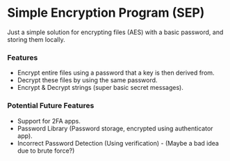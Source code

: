 # Simple Encryption Program (SEP)

Just a simple solution for encrypting files (AES) with a basic password, and storing them locally.

### Features

* Encrypt entire files using a password that a key is then derived from.
* Decrypt these files by using the same password.
* Encrypt & Decrypt strings (super basic secret messages).

### Potential Future Features

* Support for 2FA apps.
* Password Library (Password storage, encrypted using authenticator app).
* Incorrect Password Detection (Using verification) - (Maybe a bad idea due to brute force?)
